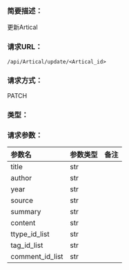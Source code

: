 ### **简要描述：**

更新Artical

### **请求URL：**

`/api/Artical/update/<Artical_id>`

### **请求方式：**

PATCH

### **类型：**


### **请求参数：**

|参数名|参数类型|备注|
|:--|:--|:--|
|title|str||
|author|str||
|year|str||
|source|str||
|summary|str||
|content|str||
|ttype_id_list|str||
|tag_id_list|str||
|comment_id_list|str||
